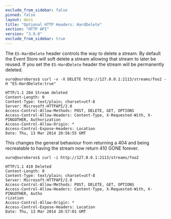 ```yaml
---
exclude_from_sidebar: false
pinned: false
layout: docs
title: "Optional HTTP Headers: HardDelete"
section: "HTTP API"
version: "3.9.0"
exclude_from_sidebar: true
---
```


The `ES-HardDelete` header controls the way to delete a stream. By default the Event Store will soft delete a stream allowing that stream to later be reused. If you set the `ES-HardDelete` header the stream will be permanently deleted.

```
ouro@ouroboros$ curl -v -X DELETE http://127.0.0.1:2113/streams/foo2 -H "ES-HardDelete:true"
```
```http
HTTP/1.1 204 Stream deleted
Content-Length: 0
Content-Type: text/plain; charset=utf-8
Server: Microsoft-HTTPAPI/2.0
Access-Control-Allow-Methods: POST, DELETE, GET, OPTIONS
Access-Control-Allow-Headers: Content-Type, X-Requested-With, X-PINGOTHER, Authorization
Access-Control-Allow-Origin: *
Access-Control-Expose-Headers: Location
Date: Thu, 13 Mar 2014 20:56:55 GMT
```

This changes the general behaviour from returning a 404 and being recreatable to having the stream now return 410 GONE forever.

```
ouro@ouroboros$ curl -i http://127.0.0.1:2113/streams/foo2
```
```http
HTTP/1.1 410 Deleted
Content-Length: 0
Content-Type: text/plain; charset=utf-8
Server: Microsoft-HTTPAPI/2.0
Access-Control-Allow-Methods: POST, DELETE, GET, OPTIONS
Access-Control-Allow-Headers: Content-Type, X-Requested-With, X-PINGOTHER, Autho
rization
Access-Control-Allow-Origin: *
Access-Control-Expose-Headers: Location
Date: Thu, 13 Mar 2014 20:57:01 GMT
```